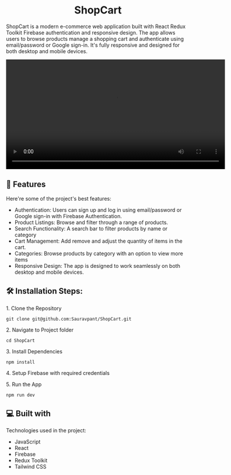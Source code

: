 <h1 align="center" id="title">ShopCart</h1>

<p id="description">ShopCart is a modern e-commerce web application built with React Redux Toolkit Firebase authentication and responsive design. The app allows users to browse products manage a shopping cart and authenticate using email/password or Google sign-in. It's fully responsive and designed for both desktop and mobile devices.</p>

  <p align="center">
  <video width="600" controls>
    <source src="./public/demo.mp4" type="video/mp4">
    Your browser does not support the video tag.
  </video>
</p>

<h2>🧐 Features</h2>

Here're some of the project's best features:

*   Authentication: Users can sign up and log in using email/password or Google sign-in with Firebase Authentication.
*   Product Listings: Browse and filter through a range of products.
*   Search Functionality: A search bar to filter products by name or category
*   Cart Management: Add remove and adjust the quantity of items in the cart.
*   Categories: Browse products by category with an option to view more items
*   Responsive Design: The app is designed to work seamlessly on both desktop and mobile devices.

<h2>🛠️ Installation Steps:</h2>

<p>1. Clone the Repository</p>

```
git clone git@github.com:Sauravpant/ShopCart.git
```

<p>2. Navigate to Project folder</p>

```
cd ShopCart
```

<p>3. Install Dependencies</p>

```
npm install
```

<p>4. Setup Firebase with required credentials</p>

<p>5. Run the App</p>

```
npm run dev
```
  
<h2>💻 Built with</h2>

Technologies used in the project:

*   JavaScript
*   React
*   Firebase
*   Redux Toolkit
*   Tailwind CSS